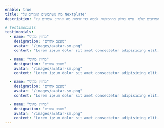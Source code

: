 ```yaml
---
enable: true
title: "מה משתמשים אומרים על Nextplate"
description: "אל תסתמכו רק על דברינו - שמעו מכמה מהמשתמשים המרוצים שלנו! עיינו בחלק מההמלצות למטה כדי לראות מה אחרים אומרים על Nextplate."

# Testimonials
testimonials:
  - name: "מרווין מקיני"
    designation: "מעצב אתרים"
    avatar: "/images/avatar-sm.png"
    content: "Lorem ipsum dolor sit amet consectetur adipisicing elit. Qui iusto illo molestias, assumenda expedita commodi inventore non itaque molestiae voluptatum dolore, facilis sapiente, repellat veniam."

  - name: "מרווין מקיני"
    designation: "מעצב אתרים"
    avatar: "/images/avatar-sm.png"
    content: "Lorem ipsum dolor sit amet consectetur adipisicing elit. Qui iusto illo molestias, assumenda expedita commodi inventore non itaque molestiae voluptatum dolore, facilis sapiente, repellat veniam."

  - name: "מרווין מקיני"
    designation: "מעצב אתרים"
    avatar: "/images/avatar-sm.png"
    content: "Lorem ipsum dolor sit amet consectetur adipisicing elit. Qui iusto illo molestias, assumenda expedita commodi inventore non itaque molestiae voluptatum dolore, facilis sapiente, repellat veniam."

  - name: "מרווין מקיני"
    designation: "מעצב אתרים"
    avatar: "/images/avatar-sm.png"
    content: "Lorem ipsum dolor sit amet consectetur adipisicing elit. Qui iusto illo molestias, assumenda expedita commodi inventore non itaque molestiae voluptatum dolore, facilis sapiente, repellat veniam."
---
```

